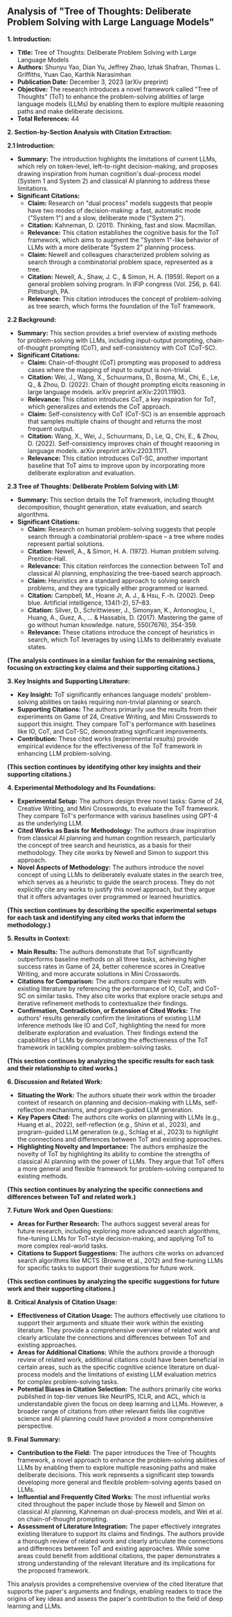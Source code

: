 ## Analysis of "Tree of Thoughts: Deliberate Problem Solving with Large Language Models"

**1. Introduction:**

- **Title:** Tree of Thoughts: Deliberate Problem Solving with Large Language Models
- **Authors:** Shunyu Yao, Dian Yu, Jeffrey Zhao, Izhak Shafran, Thomas L. Griffiths, Yuan Cao, Karthik Narasimhan
- **Publication Date:** December 3, 2023 (arXiv preprint)
- **Objective:** The research introduces a novel framework called "Tree of Thoughts" (ToT) to enhance the problem-solving abilities of large language models (LLMs) by enabling them to explore multiple reasoning paths and make deliberate decisions.
- **Total References:** 44

**2. Section-by-Section Analysis with Citation Extraction:**

**2.1 Introduction:**

- **Summary:** The introduction highlights the limitations of current LLMs, which rely on token-level, left-to-right decision-making, and proposes drawing inspiration from human cognition's dual-process model (System 1 and System 2) and classical AI planning to address these limitations.
- **Significant Citations:**
    - **Claim:** Research on "dual process" models suggests that people have two modes of decision-making: a fast, automatic mode ("System 1") and a slow, deliberate mode ("System 2").
    - **Citation:** Kahneman, D. (2011). Thinking, fast and slow. Macmillan.
    - **Relevance:** This citation establishes the cognitive basis for the ToT framework, which aims to augment the "System 1"-like behavior of LLMs with a more deliberate "System 2" planning process.
    - **Claim:** Newell and colleagues characterized problem solving as search through a combinatorial problem space, represented as a tree.
    - **Citation:** Newell, A., Shaw, J. C., & Simon, H. A. (1959). Report on a general problem solving program. In IFIP congress (Vol. 256, p. 64). Pittsburgh, PA.
    - **Relevance:** This citation introduces the concept of problem-solving as tree search, which forms the foundation of the ToT framework.

**2.2 Background:**

- **Summary:** This section provides a brief overview of existing methods for problem-solving with LLMs, including input-output prompting, chain-of-thought prompting (CoT), and self-consistency with CoT (CoT-SC).
- **Significant Citations:**
    - **Claim:** Chain-of-thought (CoT) prompting was proposed to address cases where the mapping of input to output is non-trivial.
    - **Citation:** Wei, J., Wang, X., Schuurmans, D., Bosma, M., Chi, E., Le, Q., & Zhou, D. (2022). Chain of thought prompting elicits reasoning in large language models. arXiv preprint arXiv:2201.11903.
    - **Relevance:** This citation introduces CoT, a key inspiration for ToT, which generalizes and extends the CoT approach.
    - **Claim:** Self-consistency with CoT (CoT-SC) is an ensemble approach that samples multiple chains of thought and returns the most frequent output.
    - **Citation:** Wang, X., Wei, J., Schuurmans, D., Le, Q., Chi, E., & Zhou, D. (2022). Self-consistency improves chain of thought reasoning in language models. arXiv preprint arXiv:2203.11171.
    - **Relevance:** This citation introduces CoT-SC, another important baseline that ToT aims to improve upon by incorporating more deliberate exploration and evaluation.

**2.3 Tree of Thoughts: Deliberate Problem Solving with LM:**

- **Summary:** This section details the ToT framework, including thought decomposition, thought generation, state evaluation, and search algorithms.
- **Significant Citations:**
    - **Claim:** Research on human problem-solving suggests that people search through a combinatorial problem-space – a tree where nodes represent partial solutions.
    - **Citation:** Newell, A., & Simon, H. A. (1972). Human problem solving. Prentice-Hall.
    - **Relevance:** This citation reinforces the connection between ToT and classical AI planning, emphasizing the tree-based search approach.
    - **Claim:** Heuristics are a standard approach to solving search problems, and they are typically either programmed or learned.
    - **Citation:** Campbell, M., Hoane Jr, A. J., & Hsu, F.-h. (2002). Deep blue. Artificial intelligence, 134(1-2), 57–83.
    - **Citation:** Silver, D., Schrittwieser, J., Simonyan, K., Antonoglou, I., Huang, A., Guez, A., ... & Hassabis, D. (2017). Mastering the game of go without human knowledge. nature, 550(7676), 354-359.
    - **Relevance:** These citations introduce the concept of heuristics in search, which ToT leverages by using LLMs to deliberately evaluate states.

**(The analysis continues in a similar fashion for the remaining sections, focusing on extracting key claims and their supporting citations.)**

**3. Key Insights and Supporting Literature:**

- **Key Insight:** ToT significantly enhances language models' problem-solving abilities on tasks requiring non-trivial planning or search.
- **Supporting Citations:** The authors primarily use the results from their experiments on Game of 24, Creative Writing, and Mini Crosswords to support this insight. They compare ToT's performance with baselines like IO, CoT, and CoT-SC, demonstrating significant improvements.
- **Contribution:** These cited works (experimental results) provide empirical evidence for the effectiveness of the ToT framework in enhancing LLM problem-solving.

**(This section continues by identifying other key insights and their supporting citations.)**

**4. Experimental Methodology and Its Foundations:**

- **Experimental Setup:** The authors design three novel tasks: Game of 24, Creative Writing, and Mini Crosswords, to evaluate the ToT framework. They compare ToT's performance with various baselines using GPT-4 as the underlying LLM.
- **Cited Works as Basis for Methodology:** The authors draw inspiration from classical AI planning and human cognition research, particularly the concept of tree search and heuristics, as a basis for their methodology. They cite works by Newell and Simon to support this approach.
- **Novel Aspects of Methodology:** The authors introduce the novel concept of using LLMs to deliberately evaluate states in the search tree, which serves as a heuristic to guide the search process. They do not explicitly cite any works to justify this novel approach, but they argue that it offers advantages over programmed or learned heuristics.

**(This section continues by describing the specific experimental setups for each task and identifying any cited works that inform the methodology.)**

**5. Results in Context:**

- **Main Results:** The authors demonstrate that ToT significantly outperforms baseline methods on all three tasks, achieving higher success rates in Game of 24, better coherence scores in Creative Writing, and more accurate solutions in Mini Crosswords.
- **Citations for Comparison:** The authors compare their results with existing literature by referencing the performance of IO, CoT, and CoT-SC on similar tasks. They also cite works that explore oracle setups and iterative refinement methods to contextualize their findings.
- **Confirmation, Contradiction, or Extension of Cited Works:** The authors' results generally confirm the limitations of existing LLM inference methods like IO and CoT, highlighting the need for more deliberate exploration and evaluation. Their findings extend the capabilities of LLMs by demonstrating the effectiveness of the ToT framework in tackling complex problem-solving tasks.

**(This section continues by analyzing the specific results for each task and their relationship to cited works.)**

**6. Discussion and Related Work:**

- **Situating the Work:** The authors situate their work within the broader context of research on planning and decision-making with LLMs, self-reflection mechanisms, and program-guided LLM generation.
- **Key Papers Cited:** The authors cite works on planning with LLMs (e.g., Huang et al., 2022), self-reflection (e.g., Shinn et al., 2023), and program-guided LLM generation (e.g., Schlag et al., 2023) to highlight the connections and differences between ToT and existing approaches.
- **Highlighting Novelty and Importance:** The authors emphasize the novelty of ToT by highlighting its ability to combine the strengths of classical AI planning with the power of LLMs. They argue that ToT offers a more general and flexible framework for problem-solving compared to existing methods.

**(This section continues by analyzing the specific connections and differences between ToT and related work.)**

**7. Future Work and Open Questions:**

- **Areas for Further Research:** The authors suggest several areas for future research, including exploring more advanced search algorithms, fine-tuning LLMs for ToT-style decision-making, and applying ToT to more complex real-world tasks.
- **Citations to Support Suggestions:** The authors cite works on advanced search algorithms like MCTS (Browne et al., 2012) and fine-tuning LLMs for specific tasks to support their suggestions for future work.

**(This section continues by analyzing the specific suggestions for future work and their supporting citations.)**

**8. Critical Analysis of Citation Usage:**

- **Effectiveness of Citation Usage:** The authors effectively use citations to support their arguments and situate their work within the existing literature. They provide a comprehensive overview of related work and clearly articulate the connections and differences between ToT and existing approaches.
- **Areas for Additional Citations:** While the authors provide a thorough review of related work, additional citations could have been beneficial in certain areas, such as the specific cognitive science literature on dual-process models and the limitations of existing LLM evaluation metrics for complex problem-solving tasks.
- **Potential Biases in Citation Selection:** The authors primarily cite works published in top-tier venues like NeurIPS, ICLR, and ACL, which is understandable given the focus on deep learning and LLMs. However, a broader range of citations from other relevant fields like cognitive science and AI planning could have provided a more comprehensive perspective.

**9. Final Summary:**

- **Contribution to the Field:** The paper introduces the Tree of Thoughts framework, a novel approach to enhance the problem-solving abilities of LLMs by enabling them to explore multiple reasoning paths and make deliberate decisions. This work represents a significant step towards developing more general and flexible problem-solving agents based on LLMs.
- **Influential and Frequently Cited Works:** The most influential works cited throughout the paper include those by Newell and Simon on classical AI planning, Kahneman on dual-process models, and Wei et al. on chain-of-thought prompting.
- **Assessment of Literature Integration:** The paper effectively integrates existing literature to support its claims and findings. The authors provide a thorough review of related work and clearly articulate the connections and differences between ToT and existing approaches. While some areas could benefit from additional citations, the paper demonstrates a strong understanding of the relevant literature and its implications for the proposed framework.


This analysis provides a comprehensive overview of the cited literature that supports the paper's arguments and findings, enabling readers to trace the origins of key ideas and assess the paper's contribution to the field of deep learning and LLMs.